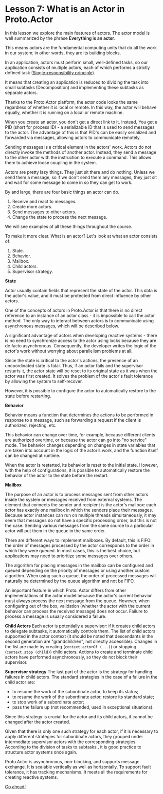 # Lesson 7: What is an Actor in Proto.Actor

In this lesson we explore the main features of actors. The actor model is well summarized by the phrase **Everything is an actor**.

This means actors are the fundamental computing units that do all the work in our system; in other words, they are its building blocks.

In an application, actors must perform small, well-defined tasks, so our application consists of multiple actors, each of which performs a strictly defined task ([Single-responsibility principle](https://en.wikipedia.org/wiki/Single-responsibility_principle)). 

It means that creating an application is reduced to dividing the task into small subtasks (Decomposition) and implementing these subtasks as separate actors.

Thanks to the Proto.Actor platform, the actor code looks the same regardless of whether it is local or remote. In this way, the actor will behave equally, whether it is running on a local or remote machine. 

When you create an actor, you don't get a direct link to it. Instead, You get a PID (short for process ID) - a serializable ID that is used to send messages to the actor. The advantage of this is that PID's can be easily serialized and forwarded via messages, allowing actors to communicate remotely.

Sending messages is a critical element in the actors' work. Actors do not directly invoke the methods of another actor. Instead, they send a message to the other actor with the instruction to execute a command. This allows them to achieve loose coupling in the system.

Actors are pretty lazy things. They just sit there and do nothing. Unless we send them a message, so if we don't send them any messages, they just sit and wait for some message to come in so they can get to work.

By and large, there are four basic things an actor can do.

1. Receive and react to messages.
2. Create more actors.
3. Send messages to other actors.
4. Change the state to process the next message.

We will see examples of all these things throughout the course.

To make it more clear. What is an actor? Let's look at what an actor consists of:

1. State.
2. Behavior.
3. Mailbox.
4. Child actors.
5. Supervisor strategy.

**State**

Actor usually contain fields that represent the state of the actor. This data is the actor's value, and it must be protected from direct influence by other actors.

One of the concepts of actors in Proto.Actor is that there is no direct reference to an instance of an actor class - it is impossible to call the actor method. The only way to interact between actors is to communicate using asynchronous messages, which will be described below.

A significant advantage of actors when developing reactive systems - there is no need to synchronize access to the actor using locks because they are de facto asynchronous. Consequently, the developer writes the logic of the actor's work without worrying about parallelism problems at all.

Since the state is critical to the actor's actions, the presence of an uncoordinated state is fatal. Thus, if an actor fails and the supervisor restarts it, the actor state will be reset to its original state as it was when the actor was first created. It solves the problem of the actor's fault tolerance by allowing the system to self-recover.

However, it is possible to configure the actor to automatically restore to the state before restarting.

**Behavior**

Behavior means a function that determines the actions to be performed in response to a message, such as forwarding a request if the client is authorized, rejecting, etc.

This behavior can change over time, for example, because different clients are authorized overtime, or because the actor can go into "no service" mode. The behavior changes depending on changes in state variables that are taken into account in the logic of the actor’s work, and the function itself can be changed at runtime.

When the actor is restarted, its behavior is reset to the initial state. However, with the help of configurations, it is possible to automatically restore the behavior of the actor to the state before the restart.

**Mailbox**

The purpose of an actor is to process messages sent from other actors inside the system or messages received from external systems. The element that connects the sender and recipient is the actor's mailbox: each actor has exactly one mailbox in which the senders place their messages. Because actor instances can run on multiple threads simultaneously, it may seem that messages do not have a specific processing order, but this is not the case. Sending various messages from the same source to a particular actor will put them in the queue in the same order.

There are different ways to implement mailboxes. By default, this is FIFO: the order of messages processed by the actor corresponds to the order in which they were queued. In most cases, this is the best choice, but applications may need to prioritize some messages over others.

The algorithm for placing messages in the mailbox can be configured and queued depending on the priority of messages or using another custom algorithm. When using such a queue, the order of processed messages will naturally be determined by the queue algorithm and not be FIFO.

An important feature in which Proto. Actor differs from other implementations of the actor model because the actor's current behavior must always process the next message from the queue. However, when configuring out of the box, validation (whether the actor with the current behavior can process the received message) does not occur. Failure to process a message is usually considered a failure.

**Child Actors**
Each actor is potentially a supervisor: if it creates child actors to delegate subtasks, it automatically controls them. The list of child actors supported in the actor context (it should be noted that descendants in the second generation are "grandchildren", not directly accessible). Changes in the list are made by creating (`context.actorOf (...)`) or stopping (`context.stop (child)`) child actors. Actions to create and terminate child actors have performed asynchronously, so they do not block their supervisor.

**Supervisor strategy**
The last part of the actor is the strategy for handling failures in child actors. The standard strategies in the case of a failure in the child actor are:

- to resume the work of the subordinate actor, to keep its status;
- to resume the work of the subordinate actor, restore its standard state;
- to stop work of a subordinate actor;
- pass the failure up (not recommended, used in exceptional situations).

Since this strategy is crucial for the actor and its child actors, it cannot be changed after the actor created.

Given that there is only one such strategy for each actor, if it is necessary to apply different strategies for subordinate actors, they grouped under intermediate supervisor actors with the corresponding strategies. According to the division of tasks to subtasks., it is good practice to structure actor systems once again.

Proto.Actor is asynchronous, non-blocking, and supports message exchange. It is scalable vertically as well as horizontally. To support fault tolerance, it has tracking mechanisms. It meets all the requirements for creating reactive systems.

[Go ahead!](../lesson-8)
